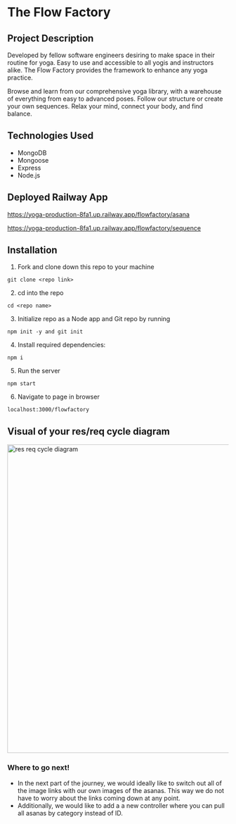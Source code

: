 # The Flow Factory


## Project Description

Developed by fellow software engineers desiring to make space in their routine for yoga. Easy to use and accessible to all yogis and instructors alike. The Flow Factory provides the framework to enhance any yoga practice.

Browse and learn from our comprehensive yoga library, with a warehouse of everything from easy to advanced poses. Follow our structure or create your own sequences. Relax your mind, connect your body, and find balance.

## Technologies Used

- MongoDB
- Mongoose
- Express
- Node.js

## Deployed Railway App 
  https://yoga-production-8fa1.up.railway.app/flowfactory/asana
  
  https://yoga-production-8fa1.up.railway.app/flowfactory/sequence


## Installation 
1. Fork and clone down this repo to your machine 

  ``` git clone <repo link> ```

2. cd into the repo 

  ``` cd <repo name> ```
 
3. Initialize repo as a Node app and Git repo by running 

  ``` npm init -y and git init ```

4. Install required dependencies: 

  ``` npm i ```
  
5. Run the server

  ``` npm start ```
  
6. Navigate to page in browser

  ``` localhost:3000/flowfactory ```


## Visual of your res/req cycle diagram

<img width="701" alt="res req cycle diagram" src="https://user-images.githubusercontent.com/93896422/150869405-58c95940-1b95-4fb4-a246-7eee9d64c110.png">


### Where to go next!
- In the next part of the journey, we would ideally like to switch out all of the image links with our own images of the asanas. This way we do not have to worry about the links coming down at any point.
- Additionally, we would like to add a a new controller where you can pull all asanas by category instead of ID.
